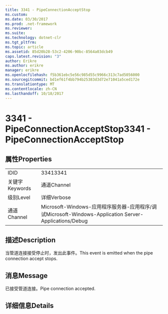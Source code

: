 ```yaml
---
title: 3341 - PipeConnectionAcceptStop
ms.custom: 
ms.date: 03/30/2017
ms.prod: .net-framework
ms.reviewer: 
ms.suite: 
ms.technology: dotnet-clr
ms.tgt_pltfrm: 
ms.topic: article
ms.assetid: 85d20b28-53c2-4206-90bc-8564a03dcb49
caps.latest.revision: "3"
author: Erikre
ms.author: erikre
manager: erikre
ms.openlocfilehash: f5b361ebc5e56c985d55c9966c313c7ad5056000
ms.sourcegitcommit: bd1ef61f4bb794b25383d3d72e71041a5ced172e
ms.translationtype: MT
ms.contentlocale: zh-CN
ms.lasthandoff: 10/18/2017
---
```

# <a name="3341---pipeconnectionacceptstop"></a><span data-ttu-id="4eec0-102">3341 - PipeConnectionAcceptStop</span><span class="sxs-lookup"><span data-stu-id="4eec0-102">3341 - PipeConnectionAcceptStop</span></span>
## <a name="properties"></a><span data-ttu-id="4eec0-103">属性</span><span class="sxs-lookup"><span data-stu-id="4eec0-103">Properties</span></span>  
  
|||  
|-|-|  
|<span data-ttu-id="4eec0-104">ID</span><span class="sxs-lookup"><span data-stu-id="4eec0-104">ID</span></span>|<span data-ttu-id="4eec0-105">3341</span><span class="sxs-lookup"><span data-stu-id="4eec0-105">3341</span></span>|  
|<span data-ttu-id="4eec0-106">关键字</span><span class="sxs-lookup"><span data-stu-id="4eec0-106">Keywords</span></span>|<span data-ttu-id="4eec0-107">通道</span><span class="sxs-lookup"><span data-stu-id="4eec0-107">Channel</span></span>|  
|<span data-ttu-id="4eec0-108">级别</span><span class="sxs-lookup"><span data-stu-id="4eec0-108">Level</span></span>|<span data-ttu-id="4eec0-109">详细</span><span class="sxs-lookup"><span data-stu-id="4eec0-109">Verbose</span></span>|  
|<span data-ttu-id="4eec0-110">通道</span><span class="sxs-lookup"><span data-stu-id="4eec0-110">Channel</span></span>|<span data-ttu-id="4eec0-111">Microsoft-Windows-应用程序服务器-应用程序/调试</span><span class="sxs-lookup"><span data-stu-id="4eec0-111">Microsoft-Windows-Application Server-Applications/Debug</span></span>|  
  
## <a name="description"></a><span data-ttu-id="4eec0-112">描述</span><span class="sxs-lookup"><span data-stu-id="4eec0-112">Description</span></span>  
 <span data-ttu-id="4eec0-113">当管道连接接受停止时，发出此事件。</span><span class="sxs-lookup"><span data-stu-id="4eec0-113">This event is emitted when the pipe connection accept stops.</span></span>  
  
## <a name="message"></a><span data-ttu-id="4eec0-114">消息</span><span class="sxs-lookup"><span data-stu-id="4eec0-114">Message</span></span>  
 <span data-ttu-id="4eec0-115">已接受管道连接。</span><span class="sxs-lookup"><span data-stu-id="4eec0-115">Pipe connection accepted.</span></span>  
  
## <a name="details"></a><span data-ttu-id="4eec0-116">详细信息</span><span class="sxs-lookup"><span data-stu-id="4eec0-116">Details</span></span>
